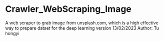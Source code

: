 # Crawler_WebScraping_Image
A web scraper to grab image from unsplash.com, which is a high effective way to prepare datset for the deep learning
version 13/02/2023
Author: Tu hongyi

